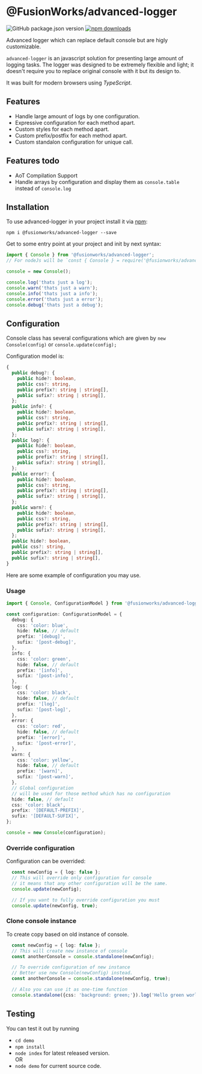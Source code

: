 # @FusionWorks/advanced-logger

![GitHub package.json version](https://img.shields.io/github/package-json/v/FusionWorks/advanced-logger.svg?label=Version)
[![npm downloads](https://img.shields.io/npm/dm/@fusionworks/advanced-logger.svg)](https://npmjs.org/@fusionworks/advanced-logger)

Advanced logger which can replace default console but are higly customizable.

`advanced-logger` is an javascript solution for presenting large amount of logging tasks. The logger was designed to be extremely flexible and light; it doesn't require you to replace original console with it but its design to.

It was built for modern browsers using _TypeScript_.

## Features
- Handle large amount of logs by one configuration.
- Expressive configuration for each method apart.
- Custom styles for each method apart.
- Custom prefix/postfix for each method apart.
- Custom standalon configuration for unique call.

## Features todo
- AoT Compilation Support
- Handle arrays by configuration and display them as `console.table` instead of `console.log`

## Installation
To use advanced-logger in your project install it via [npm](https://www.npmjs.com/package/@fusionworks/advanced-logger):
```
npm i @fusionworks/advanced-logger --save
```

Get to some entry point at your project and init by next syntax:
```JAVASCRIPT
import { Console } from '@fusionworks/advanced-logger'; 
// For nodeJs will be `const { Console } = require('@fusionworks/advanced-logger');`

console = new Console(); 

console.log('thats just a log');
console.warn('thats just a warn');
console.info('thats just a info');
console.error('thats just a error');
console.debug('thats just a debug');
```

## Configuration
Console class has several configurations which are given by `new Console(config)` or `console.update(config);`  

Configuration model is: 
```Typescript
{
  public debug?: {
    public hide?: boolean,
    public css?: string,
    public prefix?: string | string[],
    public sufix?: string | string[],
  };
  public info?: {
    public hide?: boolean,
    public css?: string,
    public prefix?: string | string[],
    public sufix?: string | string[],
  };
  public log?: {
    public hide?: boolean,
    public css?: string,
    public prefix?: string | string[],
    public sufix?: string | string[],
  };
  public error?: {
    public hide?: boolean,
    public css?: string,
    public prefix?: string | string[],
    public sufix?: string | string[],
  };
  public warn?: {
    public hide?: boolean,
    public css?: string,
    public prefix?: string | string[],
    public sufix?: string | string[],
  };
  public hide?: boolean,
  public css?: string,
  public prefix?: string | string[],
  public sufix?: string | string[],
}
```

Here are some example of configuration you may use.

### Usage
```Typescript
import { Console, ConfigurationModel } from '@fusionworks/advanced-logger';

const configuration: ConfigurationModel = {
  debug: {
    css: 'color: blue',
    hide: false, // default
    prefix: '[debug]',
    sufix: '[post-debug]',
  },
  info: {
    css: 'color: green',
    hide: false, // default
    prefix: '[info]',
    sufix: '[post-info]',
  },
  log: {
    css: 'color: black',
    hide: false, // default
    prefix: '[log]',
    sufix: '[post-log]',
  },
  error: {
    css: 'color: red',
    hide: false, // default
    prefix: '[error]',
    sufix: '[post-error]',
  },
  warn: {
    css: 'color: yellow',
    hide: false, // default
    prefix: '[warn]',
    sufix: '[post-warn]',
  },
  // Global configuration 
  // will be used for those method which has no configuration
  hide: false, // default
  css: 'color: black',
  prefix: '[DEFAULT-PREFIX]',
  sufix: '[DEFAULT-SUFIX]',
};

console = new Console(configuration);
```

### Override configuration
Configuration can be overrided:
```Typescript
  const newConfig = { log: false };
  // This will override only configuration for console
  // it means that any other configuration will be the same.
  console.update(newConfig);

  // If you want to fully override configuration you must 
  console.update(newConfig, true);
```

### Clone console instance
To create copy based on old instance of console.
```Typescript
  const newConfig = { log: false };
  // This will create new instance of console
  const anotherConsole = console.standalone(newConfig);

  // To override configuration of new instance
  // Better use new Console(newConfig) instead.
  const anotherConsole = console.standalone(newConfig, true);

  // Also you can use it as one-time function
  console.standalone({css: 'background: green;'}).log('Hello green world!');
```

## Testing
You can test it out by running
- `cd demo`
- `npm install`
- `node index` for latest released version.  
OR
- `node demo` for current source code.